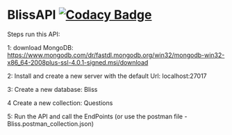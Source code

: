 # BlissAPI [![Codacy Badge](https://api.codacy.com/project/badge/Grade/d0559a60662b4ac9b86fc3a1cbb3850e)](https://www.codacy.com/app/mathiasdouglas/BlissAPI?utm_source=github.com&amp;utm_medium=referral&amp;utm_content=mathiasdouglas/BlissAPI&amp;utm_campaign=Badge_Grade)

Steps run this API:

1: download MongoDB: https://www.mongodb.com/dr/fastdl.mongodb.org/win32/mongodb-win32-x86_64-2008plus-ssl-4.0.1-signed.msi/download

2: Install and create a new server with the default Url: localhost:27017

3: Create a new database: Bliss

4 Create a new collection: Questions

5: Run the API and call the EndPoints (or use the postman file - Bliss.postman_collection.json)
